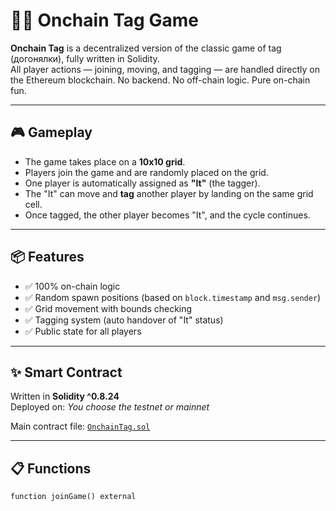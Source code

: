 # 🏃‍♂️ Onchain Tag Game       
       
**Onchain Tag** is a decentralized version of the classic game of tag (догонялки), fully written in Solidity.      
All player actions — joining, moving, and tagging — are handled directly on the Ethereum blockchain. No backend. No off-chain logic. Pure on-chain fun.     
        
---    
 
## 🎮 Gameplay 
   
- The game takes place on a **10x10 grid**.    
- Players join the game and are randomly placed on the grid.     
- One player is automatically assigned as **"It"** (the tagger).   
- The "It" can move and **tag** another player by landing on the same grid cell.
- Once tagged, the other player becomes "It", and the cycle continues.   
  
---

## 📦 Features 
  
- ✅ 100% on-chain logic   
- ✅ Random spawn positions (based on `block.timestamp` and `msg.sender`) 
- ✅ Grid movement with bounds checking  
- ✅ Tagging system (auto handover of "It" status) 
- ✅ Public state for all players  

---

## ✨ Smart Contract

Written in **Solidity ^0.8.24**  
Deployed on: _You choose the testnet or mainnet_

Main contract file: [`OnchainTag.sol`](./OnchainTag.sol)

---

## 📋 Functions

```solidity
function joinGame() external
